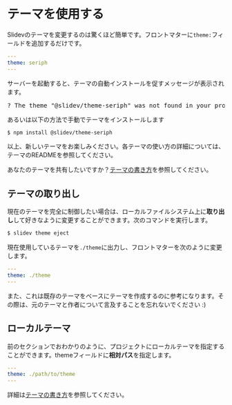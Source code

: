 # テーマを使用する

Slidevのテーマを変更するのは驚くほど簡単です。フロントマターに`theme:`フィールドを追加するだけです。

```yaml
---
theme: seriph
---
```

サーバーを起動すると、テーマの自動インストールを促すメッセージが表示されます。

<div class="language-md">
<pre>
<span class="token keyword">?</span> The theme <span class="token string">"@slidev/theme-seriph"</span> was not found in your project, do you want to install it now? › (Y/n)
</pre>
</div>

あるいは以下の方法で手動でテーマをインストールします

```bash
$ npm install @slidev/theme-seriph
```

以上、新しいテーマをお楽しみください。各テーマの使い方の詳細については、テーマのREADMEを参照してください。

あなたのテーマを共有したいですか？[テーマの書き方](/themes/write-a-theme)を参照してください。

## テーマの取り出し

現在のテーマを完全に制御したい場合は、ローカルファイルシステム上に**取り出し**して好きなように変更することができます。次のコマンドを実行します。

```bash
$ slidev theme eject
```

現在使用しているテーマを`./theme`に出力し、フロントマターを次のように変更します。

```yaml
---
theme: ./theme
---
```

また、これは既存のテーマをベースにテーマを作成するのに参考になります。その際は、元のテーマと作者について言及することを忘れないでください :)

## ローカルテーマ

前のセクションでおわかりのように、プロジェクトにローカルテーマを指定することができます。themeフィールドに**相対パス**を指定します。

```yaml
---
theme: ./path/to/theme
---
```

詳細は[テーマの書き方](/themes/write-a-theme)を参照してください。
